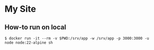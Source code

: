 # My Site

## How-to run on local

```
$ docker run -it --rm -v $PWD:/srv/app -w /srv/app -p 3000:3000 -u node node:22-alpine sh
```